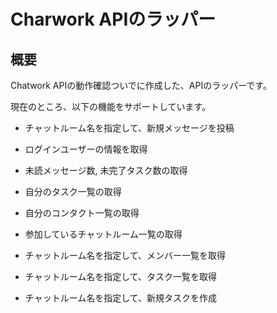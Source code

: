 # Charwork APIのラッパー

## 概要
Chatwork APIの動作確認ついでに作成した、APIのラッパーです。  

現在のところ、以下の機能をサポートしています。

* チャットルーム名を指定して、新規メッセージを投稿
* ログインユーザーの情報を取得
* 未読メッセージ数, 未完了タスク数の取得

* 自分のタスク一覧の取得
* 自分のコンタクト一覧の取得
* 参加しているチャットルーム一覧の取得
* チャットルーム名を指定して、メンバー一覧を取得
* チャットルーム名を指定して、タスク一覧を取得
* チャットルーム名を指定して、新規タスクを作成